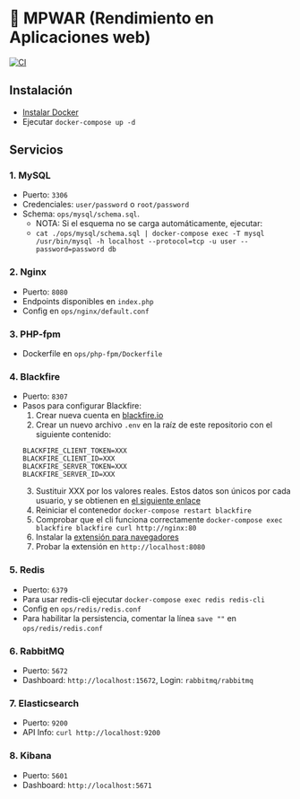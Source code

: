 # 📖 MPWAR (Rendimiento en Aplicaciones web)

[![CI](https://github.com/rubencougil/mpwar-rendimiento-docker/actions/workflows/ci.yml/badge.svg)](https://github.com/rubencougil/mpwar-rendimiento-docker/actions/workflows/ci.yml)

## Instalación

- [Instalar Docker](https://docs.docker.com/install/)
- Ejecutar `docker-compose up -d`

## Servicios

### 1. MySQL

- Puerto: `3306`
- Credenciales: `user/password` o `root/password`
- Schema: `ops/mysql/schema.sql`.
  - NOTA: Si el esquema no se carga automáticamente, ejecutar:
  - `cat ./ops/mysql/schema.sql | docker-compose exec -T mysql /usr/bin/mysql -h localhost --protocol=tcp -u user --password=password db`

### 2. Nginx

- Puerto: `8080`
- Endpoints disponibles en `index.php`
- Config en `ops/nginx/default.conf`

### 3. PHP-fpm

- Dockerfile en `ops/php-fpm/Dockerfile`

### 4. Blackfire

- Puerto: `8307`
- Pasos para configurar Blackfire:
  1. Crear nueva cuenta en [blackfire.io](https://blackfire.io/)
  2. Crear un nuevo archivo `.env` en la raíz de este repositorio con el siguiente contenido: 
  ```
  BLACKFIRE_CLIENT_TOKEN=XXX
  BLACKFIRE_CLIENT_ID=XXX
  BLACKFIRE_SERVER_TOKEN=XXX
  BLACKFIRE_SERVER_ID=XXX
  ```
  3. Sustituir XXX por los valores reales. Estos datos son únicos por cada usuario, y se obtienen en [el siguiente enlace](https://blackfire.io/my/settings/credentials)
  4. Reiniciar el contenedor `docker-compose restart blackfire`
  5. Comprobar que el cli funciona correctamente `docker-compose exec blackfire blackfire curl http://nginx:80`
  6. Instalar la [extensión para navegadores](https://blackfire.io/docs/integrations/browsers/index)
  7. Probar la extensión en `http://localhost:8080`

### 5. Redis

- Puerto: `6379`
- Para usar redis-cli ejecutar `docker-compose exec redis redis-cli`
- Config en `ops/redis/redis.conf`
- Para habilitar la persistencia, comentar la línea `save ""` en `ops/redis/redis.conf`

### 6. RabbitMQ

- Puerto: `5672`
- Dashboard: `http://localhost:15672`, Login: `rabbitmq/rabbitmq`

### 7. Elasticsearch

- Puerto: `9200`
- API Info: `curl http://localhost:9200`

### 8. Kibana

- Puerto: `5601`
- Dashboard: `http://localhost:5671`
